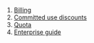 1. [Billing](https://cloud.google.com/billing/docs)
2. [Committed use discounts](https://cloud.google.com/docs/cuds)
3. [Quota](https://cloud.google.com/docs/quota)
4. [Enterprise guide](https://cloud.google.com/docs/enterprise/onboarding-checklist)